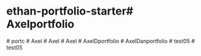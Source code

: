 # ethan-portfolio-starter#   A x e l p o r t f o l i o  
 #   p o r t c  
 #   A x e l  
 #   A x e l  
 #   A x e l  
 #   A x e l D p o r t f o l i o  
 #   A x e l D a n p o r t f o l i o  
 #   t e s t 0 5  
 #   t e s t 0 5  
 